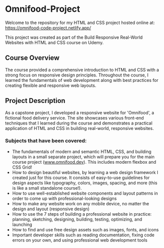# Omnifood-Project
Welcome to the repository for my HTML and CSS project hosted online at: https://omnifood-code-project.netlify.app/

This project was created as part of the Build Responsive Real-World Websites with HTML and CSS course on Udemy.

## Course Overview
The course provided a comprehensive introduction to HTML and CSS with a strong focus on responsive design principles. Throughout the course, I learned the fundamentals of web development along with best practices for creating flexible and responsive web layouts.

## Project Description
As a capstone project, I developed a responsive website for 'Omnifood', a fictional food delivery service. The site showcases various front-end techniques that I learned during the course and demonstrates a practical application of HTML and CSS in building real-world, responsive websites.

### Subjects that have been covered: 
- The fundamentals of modern and semantic HTML, CSS, and building layouts in a small separate project, which will prepare you for the main course project (www.omnifood.dev). This includes modern flexbox and CSS Grid!
- How to design beautiful websites, by learning a web design framework I created just for this course. It consists of easy-to-use guidelines for design aspects like typography, colors, images, spacing, and more (this is like a small standalone course!).
- How to use well-established website components and layout patterns in order to come up with professional-looking designs
- How to make any website work on any mobile device, no matter the design and layout (responsive design)
- How to use the 7 steps of building a professional website in practice: planning, sketching, designing, building, testing, optimizing, and launching
- How to find and use free design assets such as images, fonts, and icons
- Important developer skills such as reading documentation, fixing code errors on your own, and using professional web development tools

